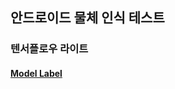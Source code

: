 <h2>안드로이드 물체 인식 테스트</h2>
<h3><p>텐서플로우 라이트</p></h3>
<h4><p><a href=https://github.com/heetsamber/Test_Deep_Java/tree/master/app/src/main/assets>Model Label</p></h4>
